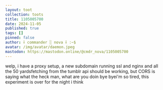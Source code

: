```yaml
---
layout: toot
collection: toots
title: 1105005700
date: 2024-11-05
published: true
tags: []
pinned: false
author: ⸸ commander ░ nova ⸸ :~$
avatar: /img/avatar/daemon.jpeg
mastodon: https://mastodon.online/@cmdr_nova/1105005700
---
```


welp, i have a proxy setup, a new subdomain running ssl and nginx and all the 50 yardsfetching from the tumblr api should be working, but CORS is saying what the heck man, what are you doin bye byei'm so tired, this experiment is over for the night i think
